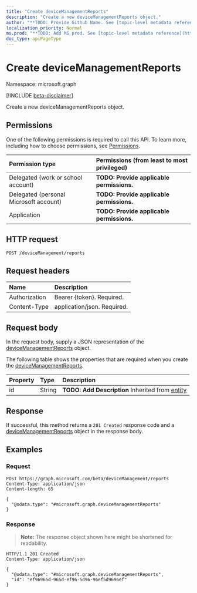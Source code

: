 ```yaml
---
title: "Create deviceManagementReports"
description: "Create a new deviceManagementReports object."
author: "**TODO: Provide Github Name. See [topic-level metadata reference](https://msgo.azurewebsites.net/add/document/guidelines/metadata.html#topic-level-metadata)**"
localization_priority: Normal
ms.prod: "**TODO: Add MS prod. See [topic-level metadata reference](https://msgo.azurewebsites.net/add/document/guidelines/metadata.html#topic-level-metadata)**"
doc_type: apiPageType
---
```


# Create deviceManagementReports
Namespace: microsoft.graph

[!INCLUDE [beta-disclaimer](../../includes/beta-disclaimer.md)]

Create a new deviceManagementReports object.

## Permissions
One of the following permissions is required to call this API. To learn more, including how to choose permissions, see [Permissions](/graph/permissions-reference).

|Permission type|Permissions (from least to most privileged)|
|:---|:---|
|Delegated (work or school account)|**TODO: Provide applicable permissions.**|
|Delegated (personal Microsoft account)|**TODO: Provide applicable permissions.**|
|Application|**TODO: Provide applicable permissions.**|

## HTTP request

<!-- {
  "blockType": "ignored"
}
-->
``` http
POST /deviceManagement/reports
```

## Request headers
|Name|Description|
|:---|:---|
|Authorization|Bearer {token}. Required.|
|Content-Type|application/json. Required.|

## Request body
In the request body, supply a JSON representation of the [deviceManagementReports](../resources/devicemanagementreports.md) object.

The following table shows the properties that are required when you create the [deviceManagementReports](../resources/devicemanagementreports.md).

|Property|Type|Description|
|:---|:---|:---|
|id|String|**TODO: Add Description** Inherited from [entity](../resources/entity.md)|



## Response

If successful, this method returns a `201 Created` response code and a [deviceManagementReports](../resources/devicemanagementreports.md) object in the response body.

## Examples

### Request
<!-- {
  "blockType": "request",
  "name": "create_devicemanagementreports_from_"
}
-->
``` http
POST https://graph.microsoft.com/beta/deviceManagement/reports
Content-Type: application/json
Content-length: 65

{
  "@odata.type": "#microsoft.graph.deviceManagementReports"
}
```


### Response
>**Note:** The response object shown here might be shortened for readability.
<!-- {
  "blockType": "response",
  "truncated": true,
  "@odata.type": "microsoft.graph.deviceManagementReports"
}
-->
``` http
HTTP/1.1 201 Created
Content-Type: application/json

{
  "@odata.type": "#microsoft.graph.deviceManagementReports",
  "id": "ef96965d-965d-ef96-5d96-96ef5d9696ef"
}
```

